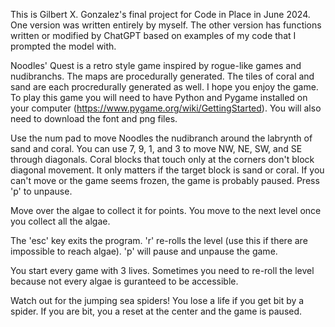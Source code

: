 This is Gilbert X. Gonzalez's final project for Code in Place in June 2024. One version was written entirely by myself. The other version has functions written or modified by ChatGPT based on examples of my code that I prompted the model with. 

Noodles' Quest is a retro style game inspired by rogue-like games and nudibranchs. The maps are procedurally generated. The tiles of coral and sand are each procredurally generated as well. I hope you enjoy the game. To play this game you will need to have Python and Pygame installed on your computer (https://www.pygame.org/wiki/GettingStarted). You will also need to download the font and png files.

Use the num pad to move Noodles the nudibranch around the labrynth of sand and coral. You can use 7, 9, 1, and 3 to move NW, NE, SW, and SE through diagonals. Coral blocks that touch only at the corners don't block diagonal movement. It only matters if the target block is sand or coral. If you can't move or the game seems frozen, the game is probably paused. Press 'p' to unpause.

Move over the algae to collect it for points. You move to the next level once you collect all the algae.

The 'esc' key exits the program.
'r' re-rolls the level (use this if there are impossible to reach algae).
'p' will pause and unpause the game. 

You start every game with 3 lives. Sometimes you need to re-roll the level because not every algae is guranteed to be accessible.

Watch out for the jumping sea spiders! You lose a life if you get bit by a spider. If you are bit, you a reset at the center and the game is paused.
